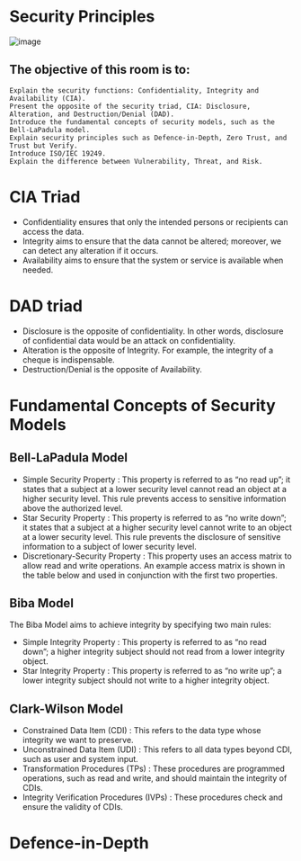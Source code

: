 # Security Principles
![image](https://github.com/user-attachments/assets/9343db91-d404-4dfa-8f02-adf6b2d76afd)

## The objective of this room is to:

    Explain the security functions: Confidentiality, Integrity and Availability (CIA).
    Present the opposite of the security triad, CIA: Disclosure, Alteration, and Destruction/Denial (DAD).
    Introduce the fundamental concepts of security models, such as the Bell-LaPadula model.
    Explain security principles such as Defence-in-Depth, Zero Trust, and Trust but Verify.
    Introduce ISO/IEC 19249.
    Explain the difference between Vulnerability, Threat, and Risk.

# CIA Triad
- Confidentiality ensures that only the intended persons or recipients can access the data.
- Integrity aims to ensure that the data cannot be altered; moreover, we can detect any alteration if it occurs.
- Availability aims to ensure that the system or service is available when needed.

# DAD triad
- Disclosure is the opposite of confidentiality. In other words, disclosure of confidential data would be an attack on confidentiality.
- Alteration is the opposite of Integrity. For example, the integrity of a cheque is indispensable.
- Destruction/Denial is the opposite of Availability.

# Fundamental Concepts of Security Models
## Bell-LaPadula Model
- Simple Security Property : This property is referred to as “no read up”; it states that a subject at a lower security level cannot read an object at a higher security level. This rule prevents access to sensitive information above the authorized level.
- Star Security Property : This property is referred to as “no write down”; it states that a subject at a higher security level cannot write to an object at a lower security level. This rule prevents the disclosure of sensitive information to a subject of lower security level.
- Discretionary-Security Property : This property uses an access matrix to allow read and write operations. An example access matrix is shown in the table below and used in conjunction with the first two properties.

## Biba Model
The Biba Model aims to achieve integrity by specifying two main rules:

- Simple Integrity Property : This property is referred to as “no read down”; a higher integrity subject should not read from a lower integrity object.
- Star Integrity Property : This property is referred to as “no write up”; a lower integrity subject should not write to a higher integrity object.

## Clark-Wilson Model

- Constrained Data Item (CDI) : This refers to the data type whose integrity we want to preserve.
- Unconstrained Data Item (UDI) : This refers to all data types beyond CDI, such as user and system input.
- Transformation Procedures (TPs) : These procedures are programmed operations, such as read and write, and should maintain the integrity of CDIs.
- Integrity Verification Procedures (IVPs) : These procedures check and ensure the validity of CDIs.

# Defence-in-Depth



